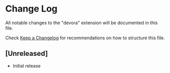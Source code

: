 # Change Log

All notable changes to the "devora" extension will be documented in this file.

Check [Keep a Changelog](http://keepachangelog.com/) for recommendations on how to structure this file.

## [Unreleased]

- Initial release